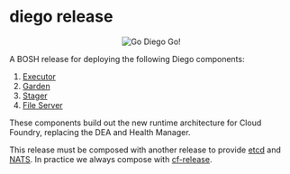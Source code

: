 # diego release

<p align="center">
  <img src="http://i.imgur.com/WrqaOd9.png" alt="Go Diego Go!" />
</p>

A BOSH release for deploying the following Diego components:

1. [Executor](https://github.com/cloudfoundry-incubator/executor)
1. [Garden](https://github.com/cloudfoundry-incubator/executor)
1. [Stager](https://github.com/cloudfoundry-incubator/stager)
1. [File Server](https://github.com/cloudfoundry-incubator/file-server)

These components build out the new runtime architecture for Cloud Foundry,
replacing the DEA and Health Manager.

This release must be composed with another release to provide
[etcd](https://github.com/coreos/etcd) and
[NATS](https://github.com/apcera/gnatsd). In practice we always compose with
[cf-release](https://github.com/cloudfoundry/cf-release).
